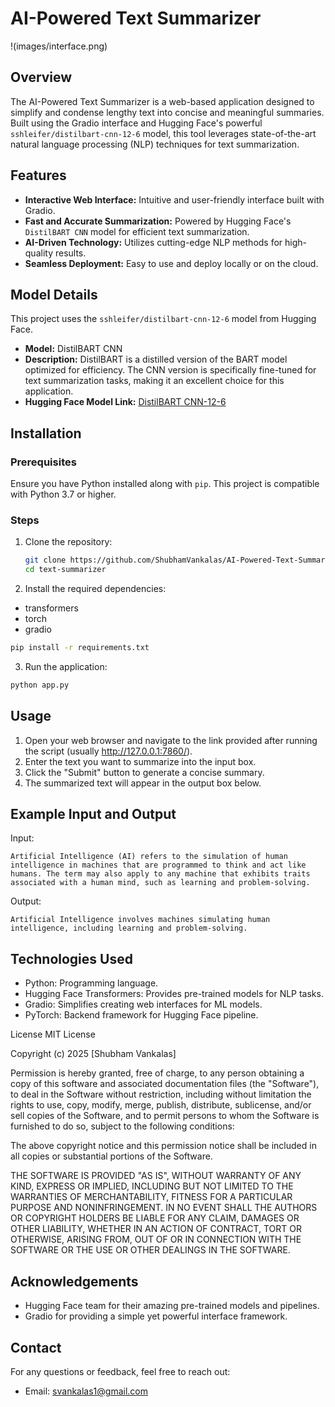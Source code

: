 # AI-Powered Text Summarizer  

!(images/interface.png)  

## Overview  
The AI-Powered Text Summarizer is a web-based application designed to simplify and condense lengthy text into concise and meaningful summaries. Built using the Gradio interface and Hugging Face's powerful `sshleifer/distilbart-cnn-12-6` model, this tool leverages state-of-the-art natural language processing (NLP) techniques for text summarization.  

## Features  
- **Interactive Web Interface:** Intuitive and user-friendly interface built with Gradio.  
- **Fast and Accurate Summarization:** Powered by Hugging Face's `DistilBART CNN` model for efficient text summarization.  
- **AI-Driven Technology:** Utilizes cutting-edge NLP methods for high-quality results.  
- **Seamless Deployment:** Easy to use and deploy locally or on the cloud.  

## Model Details  
This project uses the `sshleifer/distilbart-cnn-12-6` model from Hugging Face.  
- **Model:** DistilBART CNN  
- **Description:** DistilBART is a distilled version of the BART model optimized for efficiency. The CNN version is specifically fine-tuned for text summarization tasks, making it an excellent choice for this application.  
- **Hugging Face Model Link:** [DistilBART CNN-12-6](https://huggingface.co/sshleifer/distilbart-cnn-12-6)  

## Installation  

### Prerequisites  
Ensure you have Python installed along with `pip`. This project is compatible with Python 3.7 or higher.  

### Steps  
1. Clone the repository:  
   ```bash
   git clone https://github.com/ShubhamVankalas/AI-Powered-Text-Summarizer
   cd text-summarizer
   ```
   
2. Install the required dependencies:
 - transformers
 - torch
 - gradio

```bash
pip install -r requirements.txt
```

3. Run the application:

```bash
python app.py
```

## Usage
1. Open your web browser and navigate to the link provided after running the script (usually http://127.0.0.1:7860/).
2. Enter the text you want to summarize into the input box.
3. Click the "Submit" button to generate a concise summary.
4. The summarized text will appear in the output box below.

## Example Input and Output

Input:

```vbnet
Artificial Intelligence (AI) refers to the simulation of human intelligence in machines that are programmed to think and act like humans. The term may also apply to any machine that exhibits traits associated with a human mind, such as learning and problem-solving.
```

Output:
```vbnet
Artificial Intelligence involves machines simulating human intelligence, including learning and problem-solving.  
```

## Technologies Used
 - Python: Programming language.
 - Hugging Face Transformers: Provides pre-trained models for NLP tasks.
 - Gradio: Simplifies creating web interfaces for ML models.
 - PyTorch: Backend framework for Hugging Face pipeline.

License
MIT License

Copyright (c) 2025 [Shubham Vankalas]

Permission is hereby granted, free of charge, to any person obtaining a copy of this software and associated documentation files (the "Software"), to deal in the Software without restriction, including without limitation the rights to use, copy, modify, merge, publish, distribute, sublicense, and/or sell copies of the Software, and to permit persons to whom the Software is furnished to do so, subject to the following conditions:

The above copyright notice and this permission notice shall be included in all copies or substantial portions of the Software.

THE SOFTWARE IS PROVIDED "AS IS", WITHOUT WARRANTY OF ANY KIND, EXPRESS OR IMPLIED, INCLUDING BUT NOT LIMITED TO THE WARRANTIES OF MERCHANTABILITY, FITNESS FOR A PARTICULAR PURPOSE AND NONINFRINGEMENT. IN NO EVENT SHALL THE AUTHORS OR COPYRIGHT HOLDERS BE LIABLE FOR ANY CLAIM, DAMAGES OR OTHER LIABILITY, WHETHER IN AN ACTION OF CONTRACT, TORT OR OTHERWISE, ARISING FROM, OUT OF OR IN CONNECTION WITH THE SOFTWARE OR THE USE OR OTHER DEALINGS IN THE SOFTWARE.


## Acknowledgements
 - Hugging Face team for their amazing pre-trained models and pipelines.
 - Gradio for providing a simple yet powerful interface framework.

## Contact
For any questions or feedback, feel free to reach out:
 - Email: svankalas1@gmail.com
